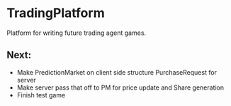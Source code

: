 # TradingPlatform
Platform for writing future trading agent games.

## Next:
* Make PredictionMarket on client side structure PurchaseRequest for server
* Make server pass that off to PM for price update and Share generation
* Finish test game
